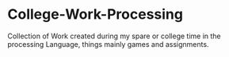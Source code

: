 # College-Work-Processing
Collection of Work created during my spare or college time in the processing Language, things mainly games and assignments.
